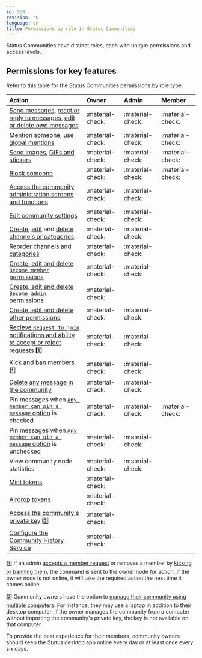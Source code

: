 ```yaml
---
id: 558
revision: '0'
language: en
title: Permissions by role in Status Communities
---
```


Status Communities have distinct roles, each with unique permissions and access levels.

## Permissions for key features

Refer to this table for the Status Communities permissions by role type.

| Action                                                                                                                                                                                                                                                     | Owner            | Admin            | Member           |
| :--------------------------------------------------------------------------------------------------------------------------------------------------------------------------------------------------------------------------------------------------------- | :--------------- | :--------------- | :--------------- |
| [Send messages](../messaging-and-web3-browser/send-and-read-messages), [react or reply to messages](../messaging-and-web3-browser/react-and-reply-to-messages), [edit or delete own messages](../messaging-and-web3-browser/edit-and-delete-your-messages) | :material-check: | :material-check: | :material-check: |
| [Mention someone, use global mentions](../messaging-and-web3-browser/use-mentions-in-status)                                                                                                                                                               | :material-check: | :material-check: | :material-check: |
| [Send images](../messaging-and-web3-browser/share-images-in-status), [GIFs and stickers](../messaging-and-web3-browser/send-gifs-and-stickers)                                                                                                             | :material-check: | :material-check: | :material-check: |
| [Block someone](../your-profile-and-preferences/block-or-unblock-someone-in-status)                                                                                                                                                                        | :material-check: | :material-check: | :material-check: |
| [Access the community administration screens and functions](./getting-started-for-community-owners)                                                                                                                                                        | :material-check: | :material-check: |                  |
| [Edit community settings](./customize-your-community)                                                                                                                                                                                                      | :material-check: | :material-check: |                  |
| [Create](./create-a-channel), [edit](./customize-your-channel) and [delete channels or categories](./delete-a-channel)                                                                                                                                     | :material-check: | :material-check: |                  |
| [Reorder channels and categories](./customize-your-channel)                                                                                                                                                                                                | :material-check: | :material-check: |                  |
| [Create, edit and delete `Become member` permissions](./set-up-a-private-community)                                                                                                                                                                        | :material-check: | :material-check: |                  |
| [Create, edit and delete `Become admin` permissions](./delegate-admin-functions-to-community-members)                                                                                                                                                      | :material-check: |                  |                  |
| [Create, edit and delete other permissions](./set-up-your-community-permissions)                                                                                                                                                                           | :material-check: | :material-check: |                  |
| [Recieve `Request to join` notifications and ability to accept or reject requests](./manage-community-join-requests) :one:                                                                                                                                 | :material-check: | :material-check: |                  |
| [Kick and ban members](./kick-or-ban-someone-from-your-community) :one:                                                                                                                                                                                    | :material-check: | :material-check: |                  |
| [Delete any message in the community](../messaging-and-web3-browser/edit-and-delete-your-messages)                                                                                                                                                         | :material-check: | :material-check: |                  |
| Pin messages when [`Any member can pin a message` option](./customize-your-community) is checked                                                                                                                                                           | :material-check: | :material-check: | :material-check: |
| Pin messages when [`Any member can pin a message` option](./customize-your-community) is unchecked                                                                                                                                                         | :material-check: | :material-check: |                  |
| View community node statistics                                                                                                                                                                                                                             | :material-check: | :material-check: |                  |
| [Mint tokens](./mint-tokens-for-your-community)                                                                                                                                                                                                            | :material-check: |                  |                  |
| [Airdrop tokens](./how-to-airdrop-tokens-in-status)                                                                                                                                                                                                        | :material-check: |                  |                  |
| [Access the community's private key](./back-up-your-community-s-private-key) :two:                                                                                                                                                                         | :material-check: |                  |                  |
| [Configure the Community History Service](./about-the-community-history-service)                                                                                                                                                                           | :material-check: |                  |                  |

:one: If an admin [accepts a member request](./manage-community-join-requests) or removes a member by [kicking or banning them](./kick-or-ban-someone-from-your-community), the command is sent to the owner node for action. If the owner node is not online, it will take the required action the next time it comes online.

:two: Community owners have the option to [manage their community using multiple computers](../manage-your-community-from-different-computers). For instance, they may use a laptop in addition to their desktop computer. If the owner manages the community from a computer without importing the community's private key, the key is not available on that computer.

<Admonition type="info">
To provide the best experience for their members, community owners should keep the Status desktop app online every day or at least once every six days.
</Admonition>

